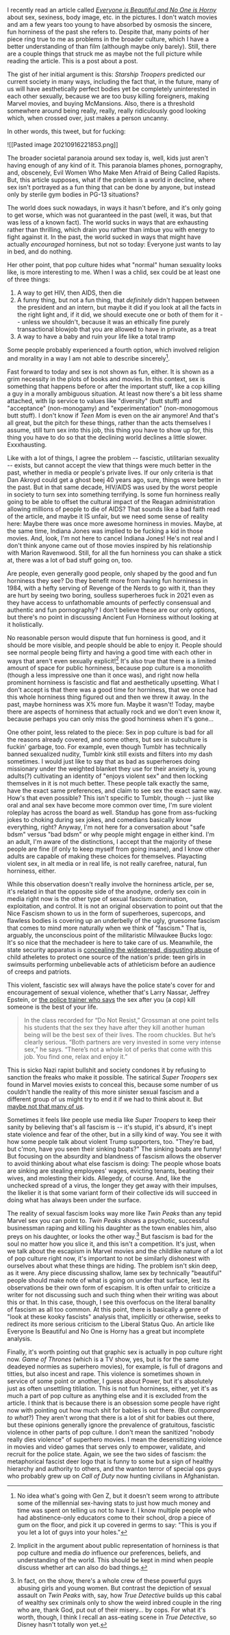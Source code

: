 I recently read an article called *[Everyone is Beautiful and No One is Horny](https://bloodknife.com/everyone-beautiful-no-one-horny/)* about sex, sexiness, body image, etc. in the pictures. I don't watch movies and am a few years too young to have absorbed by osmosis the sincere, fun horniness of the past she refers to. Despite that, many points of her piece ring true to me as problems in the broader culture, which I have a better understanding of than film (although maybe only barely). Still, there are a couple things that struck me as maybe not the full picture while reading the article. This is a post about a post.

The gist of her initial argument is this: *Starship Troopers* predicted our current society in many ways, including the fact that, in the future, many of us will have aesthetically perfect bodies yet be completely uninterested in each other sexually, because we are too busy killing foreigners, making Marvel movies, and buying McMansions. Also, there is a threshold somewhere around being really, really, really ridiculously good looking which, when crossed over, just makes a person uncanny.

In other words, this tweet, but for fucking:

![[Pasted image 20210916221853.png]]

The broader societal paranoia around sex today is, well, kids just aren't having enough of any kind of it. This paranoia blames phones, pornography, and, obscenely, Evil Women Who Make Men Afraid of Being Called Rapists. But, this article supposes, what if the problem is a world in decline, where sex isn't portrayed as a fun thing that can be done by anyone, but instead only by sterile gym bodies in PG-13 situations?

The world does suck nowadays, in ways it hasn't before, and it's only going to get worse, which was not guaranteed in the past (well, it was, but that was less of a known fact). The world sucks in ways that are exhausting rather than thrilling, which drain you rather than imbue you with energy to fight against it. In the past, the world sucked in ways that might have actually *encouraged* horniness, but not so today: Everyone just wants to lay in bed, and do nothing.

Her other point, that pop culture hides what "normal" human sexuality looks like, is more interesting to me. When I was a chlid, sex could be at least one of three things:

1) A way to get HIV, then AIDS, then die
2) A funny thing, but not a fun thing, that *definitely* didn't happen between the president and an intern, but maybe it did if you look at all the facts in the right light and, if it did, we should execute one or both of them for it -- unless we shouldn't, because it was an ethically fine purely transactional blowjob that you are allowed to have in private, as a treat
3) A way to have a baby and ruin your life like a total tramp

Some people probably experienced a fourth option, which involved religion and morality in a way I am not able to describe sincerely[^1].

Fast forward to today and sex is not shown as fun, either. It is shown as a grim necessity in the plots of books and movies. In this context, sex is something that happens before or after the important stuff, like a cop killing a guy in a morally ambiguous situation. At least now there's a bit less shame attached, with lip service to values like "diversity" (butt stuff) and "acceptance" (non-monogamy) and "experimentation" (non-monogomous butt stuff). I don't know if *Teen Mom* is even on the air anymore! And that's all great, but the pitch for these things, rather than the acts themselves I assume, still turn sex into this job, this thing you have to show up for, this thing you have to do so that the declining world declines a little slower. Exxxhausting.

Like with a lot of things, I agree the problem -- fascistic, utilitarian sexuality -- exists, but cannot accept the view that things were much better in the past, whether in media or people's private lives. If our only criteria is that Dan Akroyd could get a ghost beej 40 years ago, sure, things were better in the past. But in that same decade, HIV/AIDS was used by the worst people in society to turn sex into something terrifying. Is some fun horniness really going to be able to offset the cultural impact of the Reagan administration allowing millions of people to die of AIDS? That sounds like a bad faith read of the article, and maybe it IS unfair, but we need some sense of reality here: Maybe there was once more awesome horniness in movies. Maybe, at the same time, Indiana Jones was implied to be fucking a kid in those movies. And, look, I'm not here to cancel Indiana Jones! He's not real and I don't think anyone came out of those movies inspired by his relationship with Marion Ravenwood. Still, for all the fun horniness you can shake a stick at, there was a lot of bad stuff going on, too. 

Are people, even generally good people, only shaped by the good and fun horniness they see? Do they benefit more from having fun horniness in 1984, with a hefty serving of Revenge of the Nerds to go with it, than they are hurt by seeing two boring, soulless superheroes fuck in 2021 even as they have access to unfathomable amounts of perfectly consensual and authentic and fun pornography? I don't believe these are our only options, but there's no point in discussing Ancient Fun Horniness without looking at it holistically. 

No reasonable person would dispute that fun horniness is good, and it should be more visible, and people should be able to enjoy it. People should see normal people being flirty and having a good time with each other in ways that aren't even sexually explicit![^2] It's also true that there is a limited amount of space for public horniness, because pop culture is a monolith (though a less impressive one than it once was), and right now hella prominent horniness is fascistic and flat and aesthetically upsetting. What I don't accept is that there was a good time for horniness, that we once had this whole horniness thing figured out and then we threw it away. In the past, maybe horniness was X% more fun. Maybe it wasn't! Today, maybe there are aspects of horniness that actually rock and we don't even know it, because perhaps you can only miss the good horniness when it's gone...

One other point, less related to the piece: Sex in pop culture is bad for all the reasons already covered, and some others, but sex in subculture is fuckin' garbage, too. For example, even though Tumblr has technically banned sexualized nudity, Tumblr kink still exists and filters into my dash sometimes. I would just like to say that as bad as superheroes doing missionary under the weighted blanket they use for their anxiety is, young adults(?) cultivating an identity of "enjoys violent sex" and then locking themselves in it is not much better. These people talk exactly the same, have the exact same preferences, and claim to see sex the exact same way. How's that even possible? This isn't specific to Tumblr, though -- just like oral and anal sex have become more common over time, I'm sure violent roleplay has across the board as well. Standup has gone from ass-fucking jokes to choking during sex jokes, and comedians basically know everything, right? Anyway, I'm not here for a conversation about "safe bdsm" versus "bad bdsm" or why people might engage in either kind. I'm an adult, I'm aware of the distinctions, I accept that the majority of these people are fine (if only to keep myself from going insane), and I know other adults are capable of making these choices for themselves. Playacting violent sex, in alt media or in real life, is not really carefree, natural, fun horniness, either.

While this observation doesn't really involve the horniness article, per se, it's related in that the opposite side of the anodyne, orderly sex coin in media right now is the other type of sexual fascism: domination, exploitation, and control. It is not an original observation to point out that the Nice Fascism shown to us in the form of superheroes, supercops, and flawless bodies is covering up an underbelly of the ugly, gruesome fascism that comes to mind more naturally when we think of "fascism." That is, arguably, the unconscious point of the militaristic Milwaukee Bucks logo: It's so nice that the mechadeer is here to take care of us. Meanwhile, the state security apparatus is [concealing the widespread, disgusting abuse](https://www.npr.org/2021/09/15/1036968966/gymnasts-nassar-fbi-senate-hearing-simone-biles-aly-raisman-wray) of child atheletes to protect one source of the nation's pride: teen girls in swimsuits performing unbelievable acts of athleticism before an audience of creeps and patriots.

This violent, fascistic sex will always have the police state's cover for and encouragement of sexual violence, whether that's Larry Nassar, Jeffrey Epstein, or [the police trainer who says](https://www.washingtonpost.com/news/the-watch/wp/2017/02/14/a-day-with-killology-police-trainer-dave-grossman/) the sex after you (a cop) kill someone is the best of your life.

> In the class recorded for “Do Not Resist,” Grossman at one point tells his students that the sex they have after they kill another human being will be the best sex of their lives. The room chuckles. But he’s clearly serious. “Both partners are very invested in some very intense sex,” he says. “There’s not a whole lot of perks that come with this job. You find one, relax and enjoy it.”

This is sicko Nazi rapist bullshit and society condones it by refusing to sanction the freaks who make it possible. The satirical *Super Troopers* sex found in Marvel movies exists to conceal this, because some number of us couldn't handle the reality of this more sinister sexual fascism and a different group of us might try to end it if we had to think about it. But [maybe not that many of us](https://en.wikipedia.org/wiki/The_Ones_Who_Walk_Away_from_Omelas).

Sometimes it feels like people use media like *Super Troopers* to keep their sanity by believing that's all fascism is -- it's stupid, it's absurd, it's inept state violence and fear of the other, but in a silly kind of way. You see it with how some people talk about violent Trump supporters, too. "They're bad, but c'mon, have you seen their sinking boats?" The sinking boats are funny! But focusing on the absurdity and blandness of fascism allows the observer to avoid thinking about what else fascism is doing: The people whose boats are sinking are stealing employees' wages, evicting tenants, beating their wives, and molesting their kids. Allegedy, of course. And, like the unchecked spread of a virus, the longer they get away with their impulses, the likelier it is that some variant form of their collective ids will succeed in doing what has always been under the surface.

The reality of sexual fascism looks way more like *Twin Peaks* than any tepid Marvel sex you can point to. *Twin Peaks* shows a psychotic, successful businessman raping and killing his daughter as the town enables him, also preys on his daughter, or looks the other way.[^3] But fascism is bad for the soul no matter how you slice it, and this isn't a competition. It's just, when we talk about the escapism in Marvel movies and the childlike nature of a lot of pop culture right now, it's important to not be similarly dishonest with ourselves about what these things are hiding. The problem isn't skin deep, as it were. Any piece discussing shallow, lame sex by technically "beautiful" people should make note of what is going on under that surface, lest its observations be their own form of escapism. It is often unfair to criticize a writer for not discussing such and such thing when their writing was about this or that. In this case, though, I see this overfocus on the literal banality of fascism as all too common. At this point, there is basically a genre of "look at these kooky fascists" analysis that, implicitly or otherwise, seeks to redirect its more serious criticism to the Liberal Status Quo. An article like Everyone Is Beautiful and No One is Horny has a great but incomplete analysis.

Finally, it's worth pointing out that graphic sex is actually in pop culture right now. *Game of Thrones* (which is a TV show, yes, but is for the same deadeyed normies as superhero movies), for example, is full of dragons and titties, but also incest and rape. This violence is sometimes shown in service of some point or another, I guess about Power, but it's absolutely just as often unsettling titilation. This is not fun horniness, either, yet it's as much a part of pop culture as anything else and it is excluded from the article. I think that is because there is an obsession some people have right now with pointing out how much shit for babies is out there. (But *compared to what*?) They aren't wrong that there is a lot of shit for babies out there, but these opinions generally ignore the prevalence of gratuitous, fascistic violence in other parts of pop culture. I don't mean the sanitized "nobody really dies violence" of superhero movies. I mean the desensitizing violence in movies and video games that serves only to empower, validate, and recruit for the police state. Again, we see the two sides of fascism: the metaphorical fascist deer logo that is funny to some but a sign of healthy hierarchy and authority to others, and the wanton terror of special ops guys who probably grew up on *Call of Duty* now hunting civilians in Afghanistan. 

[^1]: No idea what's going with Gen Z, but it doesn't seem wrong to attribute some of the millennial sex-having stats to just how much money and time was spent on telling us not to have it. I know multiple people who had abstinence-only educators come to their school, drop a piece of gum on the floor, and pick it up covered in germs to say: "This is you if you let a lot of guys into your holes." 
[^2]: Implicit in the argument about public representation of horniness is that pop culture and media *do* influence our preferences, beliefs, and understanding of the world. This should be kept in mind when people discuss whether art can also do bad things.
[^3]: In fact, on the show, there's a whole crew of these powerful guys abusing girls and young women. But contrast the depiction of sexual assault on *Twin Peaks* with, say, how *True Detective* builds up this cabal of wealthy sex criminals only to show the weird inbred couple in the ring who are, thank God, put out of their misery... by cops. For what it's worth, though, I think I recall an ass-eating scene in *True Detective*, so Disney hasn't totally won yet.

